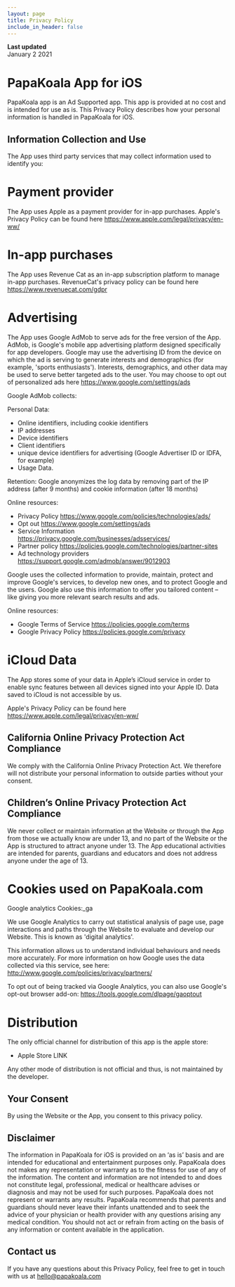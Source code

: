```yaml
---
layout: page
title: Privacy Policy
include_in_header: false
---
```


**Last updated**  
January 2 2021

# PapaKoala App for iOS
PapaKoala app is an Ad Supported app. This app is provided at no cost and is intended for use as is.  This Privacy Policy describes how your personal information is handled in PapaKoala for iOS.

## Information Collection and Use

The App uses third party services that may collect information used to identify you:

# Payment provider

The App uses Apple as a payment provider for in-app purchases.
Apple's Privacy Policy can be found here https://www.apple.com/legal/privacy/en-ww/

# In-app purchases 

The App uses Revenue Cat as an in-app subscription platform to manage in-app purchases. 
RevenueCat's privacy policy can be found here https://www.revenuecat.com/gdpr 

# Advertising
The App uses Google AdMob to serve ads for the free version of the App. AdMob, is Google's mobile app advertising platform designed specifically for app
developers. Google may use the advertising ID from the device on which the ad is serving to generate interests and demographics (for example, 'sports enthusiasts'). Interests, demographics, and other data may be used to serve better targeted ads to the user. You may choose to opt out of personalized ads here  https://www.google.com/settings/ads  

Google AdMob collects: 

Personal Data:
* Online identifiers, including cookie identifiers
* IP addresses
* Device identifiers
* Client identifiers 
* unique device identifiers for advertising (Google Advertiser ID or IDFA, for example)
* Usage Data.

Retention:
Google anonymizes the log data by removing part of the IP address (after 9 months) and cookie information (after 18 months)

Online resources:
* Privacy Policy                https://www.google.com/policies/technologies/ads/
* Opt out                       https://www.google.com/settings/ads 
* Service Information           https://privacy.google.com/businesses/adsservices/
* Partner policy                https://policies.google.com/technologies/partner-sites
* Ad technology providers       https://support.google.com/admob/answer/9012903

Google uses the collected information to provide, maintain, protect and improve Google's services, to develop new ones, and to protect Google and the users. Google also use this
information to offer you tailored content – like giving you more relevant search results
and ads.

Online resources:
* Google Terms of Service      https://policies.google.com/terms
* Google Privacy Policy        https://policies.google.com/privacy


# iCloud Data
The App stores some of your data in Apple’s iCloud service in order to enable sync features between all devices signed into your Apple ID. Data saved to iCloud is not accessible by us. 

Apple's Privacy Policy can be found here https://www.apple.com/legal/privacy/en-ww/

## California Online Privacy Protection Act Compliance
We comply with the California Online Privacy Protection Act. We therefore will not distribute your personal information to outside parties without your consent.

## Children’s Online Privacy Protection Act Compliance
We never collect or maintain information at the Website or through the App from those we actually know are under 13, and no part of the Website or the App is structured to attract anyone under 13. The App educational activities are intended for parents, guardians and educators and does not address anyone under the age of 13. 

# Cookies used on PapaKoala.com
Google analytics
Cookies:_ga

We use Google Analytics to carry out statistical analysis of page use, page interactions and paths through the Website to evaluate and develop our Website. This is known as 'digital analytics'. 

This information allows us to understand individual behaviours and needs more accurately. For more information on how Google uses the data collected via this service, see here: http://www.google.com/policies/privacy/partners/

To opt out of being tracked via Google Analytics, you can also use Google's opt-out browser add-on: https://tools.google.com/dlpage/gaoptout


# Distribution

The only official channel for distribution of this app is the apple store:
* Apple  Store               LINK

Any other mode of distribution is not official and thus, is not maintained by the developer.

## Your Consent
By using the Website or the App, you consent to this privacy policy.

## Disclaimer
The information in PapaKoala for iOS is provided on an ‘as is’ basis and are intended for educational and entertainment purposes only. PapaKoala does not makes any representation or warranty as to the fitness for use of any of the information. The content and information are not intended to and does not constitute legal, professional, medical or healthcare advises or diagnosis and may not be used for such purposes. PapaKoala does not represent or warrants any results. PapaKoala recommends that parents and guardians should never leave their infants unattended and to seek the advice of your physician or health provider with any questions arising any medical condition. You should not act or refrain from acting on the basis of any information or content available in the application.

## Contact us
If you have any questions about this Privacy Policy, feel free to get in touch with us at hello@papakoala.com 


